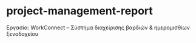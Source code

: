 # project-management-report
Εργασία: WorkConnect – Σύστημα διαχείρισης βαρδιών &amp; ημερομισθίων ξενοδοχείου

